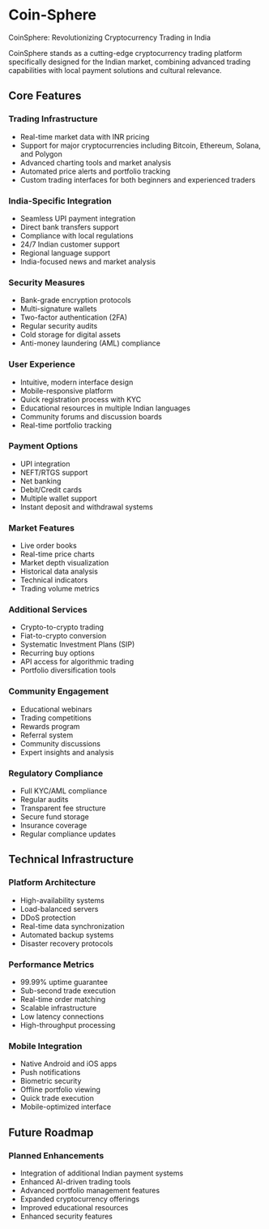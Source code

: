 # Coin-Sphere
CoinSphere: Revolutionizing Cryptocurrency Trading in India

CoinSphere stands as a cutting-edge cryptocurrency trading platform specifically designed for the Indian market, combining advanced trading capabilities with local payment solutions and cultural relevance.

## Core Features

### Trading Infrastructure
- Real-time market data with INR pricing
- Support for major cryptocurrencies including Bitcoin, Ethereum, Solana, and Polygon
- Advanced charting tools and market analysis
- Automated price alerts and portfolio tracking
- Custom trading interfaces for both beginners and experienced traders

### India-Specific Integration
- Seamless UPI payment integration
- Direct bank transfers support
- Compliance with local regulations
- 24/7 Indian customer support
- Regional language support
- India-focused news and market analysis

### Security Measures
- Bank-grade encryption protocols
- Multi-signature wallets
- Two-factor authentication (2FA)
- Regular security audits
- Cold storage for digital assets
- Anti-money laundering (AML) compliance

### User Experience
- Intuitive, modern interface design
- Mobile-responsive platform
- Quick registration process with KYC
- Educational resources in multiple Indian languages
- Community forums and discussion boards
- Real-time portfolio tracking

### Payment Options
- UPI integration
- NEFT/RTGS support
- Net banking
- Debit/Credit cards
- Multiple wallet support
- Instant deposit and withdrawal systems

### Market Features
- Live order books
- Real-time price charts
- Market depth visualization
- Historical data analysis
- Technical indicators
- Trading volume metrics

### Additional Services
- Crypto-to-crypto trading
- Fiat-to-crypto conversion
- Systematic Investment Plans (SIP)
- Recurring buy options
- API access for algorithmic trading
- Portfolio diversification tools

### Community Engagement
- Educational webinars
- Trading competitions
- Rewards program
- Referral system
- Community discussions
- Expert insights and analysis

### Regulatory Compliance
- Full KYC/AML compliance
- Regular audits
- Transparent fee structure
- Secure fund storage
- Insurance coverage
- Regular compliance updates

## Technical Infrastructure

### Platform Architecture
- High-availability systems
- Load-balanced servers
- DDoS protection
- Real-time data synchronization
- Automated backup systems
- Disaster recovery protocols

### Performance Metrics
- 99.99% uptime guarantee
- Sub-second trade execution
- Real-time order matching
- Scalable infrastructure
- Low latency connections
- High-throughput processing

### Mobile Integration
- Native Android and iOS apps
- Push notifications
- Biometric security
- Offline portfolio viewing
- Quick trade execution
- Mobile-optimized interface

## Future Roadmap

### Planned Enhancements
- Integration of additional Indian payment systems
- Enhanced AI-driven trading tools
- Advanced portfolio management features
- Expanded cryptocurrency offerings
- Improved educational resources
- Enhanced security features
